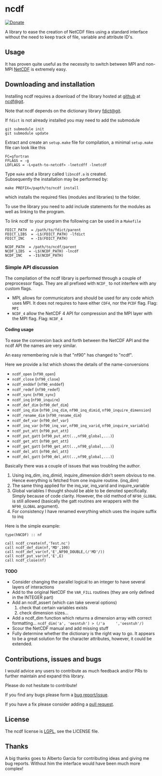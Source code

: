 # ncdf #

[![Donate](https://img.shields.io/badge/Donate-PayPal-green.svg)](https://www.paypal.com/cgi-bin/webscr?cmd=_donations&business=NGNU2AA3JXX94&lc=DK&item_name=Papior%2dCodes&item_number=codes&currency_code=EUR&bn=PP%2dDonationsBF%3abtn_donate_SM%2egif%3aNonHosted)


A library to ease the creation of NetCDF files using a standard interface
without the need to keep track of file, variable and attribute ID's.

## Usage ##

It has proven quite useful as the necessity to switch between MPI and non-MPI [NetCDF][netcdf] is extremely easy.

## Downloading and installation ##

Installing ncdf requires a download of the library 
hosted at [github](https://github.com/) at [ncdf@git].

Note that ncdf depends on the dictionary library [fdict@git].

If `fdict` is not already installed you may need to add the submodule

    git submodule init
    git submodule update

Extract and create an `setup.make` file for compilation, a minimal
`setup.make` file can look like this

	FC=gfortran
	FFLAGS = -g
	LDFLAGS = -L<path-to-netcdf> -lnetcdff -lnetcdf

Type `make` and a library called `libncdf.a` is created.  
Subsequently the installation may be performed by:

    make PREFIX=/papth/to/ncdf install

which installs the required files (modules and libraries) to the folder.

To use the library you need to add include statements for the
modules as well as linking to the program.

To link ncdf to your program the following can be used in a `Makefile`

    FDICT_PATH  = /path/to/fdict/parent
    FDICT_LIBS  = -L$(FDICT_PATH) -lfdict
    FDICT_INC   = -I$(FDICT_PATH)

    NCDF_PATH  = /path/to/ncdf/parent
    NCDF_LIBS  = -L$(NCDF_PATH) -lncdf
    NCDF_INC   = -I$(NCDF_PATH)



### Simple API discussion ###

The compilation of the ncdf library is performed through a couple of 
preprocessor flags.
They are all prefixed with `NCDF_` to not interfere with any custom flags.

- MPI, allows for communicators and should be used for any code which
  uses MPI.
  It does not requires to have either `CDF4`, nor the `PCDF` flag.
  Flag: `MPI`
- `NCDF_4` allow the NetCDF 4 API for compression and the MPI layer with 
  the MPI flag.
  Flag: `NCDF_4`

#### Coding usage ####

To ease the conversion back and forth between the NetCDF API and the ncdf API the names are very
similar.

An easy remembering rule is that "nf90" has changed to "ncdf".

Here we provide a list which shows the details of the name-conversions
 - `ncdf_open`           (`nf90_open`)
 - `ncdf_close`          (`nf90_close`)
 - `ncdf_enddef`         (`nf90_enddef`)
 - `ncdf_redef`          (`nf90_redef`)
 - `ncdf_sync`           (`nf90_sync`)
 - `ncdf_inq`            (`nf90_inquire`)
 - `ncdf_def_dim`        (`nf90_def_dim`)
 - `ncdf_inq_dim`        (`nf90_inq_dim`, `nf90_inq_dimid`, `nf90_inquire_dimension`)
 - `ncdf_rename_dim`     (`nf90_rename_dim`)
 - `ncdf_def_var`        (`nf90_def_var`)
 - `ncdf_inq_var`        (`nf90_inq_var`, `nf90_inq_varid`, `nf90_inquire_variable`)
 - `ncdf_put_att`        (`nf90_put_att`)
 - `ncdf_put_gatt`       (`nf90_put_att(..,nf90_global,...)`)
 - `ncdf_get_att`        (`nf90_get_att`)
 - `ncdf_get_gatt`       (`nf90_get_att(..,nf90_global,...)`)
 - `ncdf_del_att`        (`nf90_del_att`)
 - `ncdf_del_gatt`       (`nf90_del_att(..,nf90_global,...)`)

Basically there was a couple of issues that was troubling the author.

1. Using inq_dim, inq_dimid, inquire_dimension didn't seem obvious to me.
   Hence everything is fetched from one inquire routine. (inq_dim)
2. The same thing applied for the inq_var, inq_varid and inquire_variable
3. Global variables I thought should be able to be denoted specifically.
   Simply because of code clarity. However, the old method of `NF90_GLOBAL`
   is still allowed (basically the gatt routines are wrappers with the 
   `NF90_GLOBAL` argument).
4. For consistency I have renamed everything which uses the inquire suffix to inq

Here is the simple example:

    type(hNCDF) :: nf

    call ncdf_create(nf,'Test.nc')
    call ncdf_def_dim(nf,'MD',100)
    call ncdf_def_var(nf,'E',NF90_DOUBLE,(/'MD'/))
    call ncdf_put_var(nf,'E',E)
    call ncdf_close(nf)



#### TODO ####

- Consider changing the parallel logical to an integer to have several layers of interactions
- Add to the original NetCDF the `VAR_FILL` routines (they are only defined in the INTEGER part)
- Add an ncdf_assert (which can take several options)
  1. check that certain variables exists
  2. check dimension sizes...
- Add a ncdf_dim function which returns a dimension array
  with correct formatting... `ncdf_dim('a', 'oesntuh') > (/'a     ','oesntuh'/)`
- Scour the NetCDF manual and add missing stuff
- Fully determine whether the dictionary is the right way to go. It appears to be 
  a great solution for the character attributes, however, it could be extended.



## Contributions, issues and bugs ##

I would advice any users to contribute as much feedback and/or PRs to further
maintain and expand this library.

Please do not hesitate to contribute!

If you find any bugs please form a [bug report/issue][issue].

If you have a fix please consider adding a [pull request][pr].


## License ##

The ncdf license is [LGPL][lgpl], see the LICENSE file.

## Thanks ##

A big thanks goes to Alberto Garcia for contributing ideas and giving
me bug reports. Without him the interface would have been much more
complex!

<!---
Links to external and internal sites.
-->
[netcdf]: http://www.unidata.ucar.edu/software/netcdf/][NetCDF
[ncdf@git]: https://github.com/zerothi/ncdf
[fdict@git]: https://github.com/zerothi/fdict
<!-- [ncdf-doc]: https://github.com/zerothi/ncdf/wiki -->
[issue]: https://github.com/zerothi/ncdf/issues
[pr]: https://github.com/zerothi/ncdf/pulls
[lgpl]: http://www.gnu.org/licenses/lgpl.html
